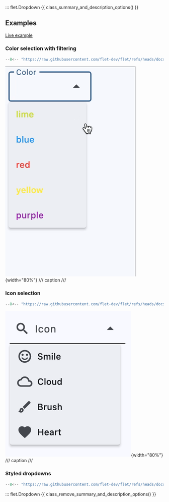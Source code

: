 ::: flet.Dropdown
{{ class_summary_and_description_options() }}

## Examples

[Live example](https://flet-controls-gallery.fly.dev/input/dropdown)

### Color selection with filtering

```python
--8<-- "https://raw.githubusercontent.com/flet-dev/flet/refs/heads/docs/sdk/python/examples/controls/dropdown/color-selection-with-filtering.py"
```

![color-selection-with-filtering](https://raw.githubusercontent.com/flet-dev/flet/docs/sdk/python/examples/controls/dropdown/media/color-selection-with-filtering.gif){width="80%"}
/// caption
///


### Icon selection

```python
--8<-- "https://raw.githubusercontent.com/flet-dev/flet/refs/heads/docs/sdk/python/examples/controls/dropdown/icon-selection.py"
```

![icon-selection](https://raw.githubusercontent.com/flet-dev/flet/docs/sdk/python/examples/controls/dropdown/media/icon-selection.png){width="80%"}
/// caption
///

### Styled dropdowns

```python
--8<-- "https://raw.githubusercontent.com/flet-dev/flet/refs/heads/docs/sdk/python/examples/controls/dropdown/styled.py"
```

::: flet.Dropdown
{{ class_remove_summary_and_description_options() }}
